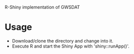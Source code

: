 

R-Shiny implementation of GWSDAT

# Usage

* Download/clone the directory and change into it. 
* Execute R and start the Shiny App with 'shiny::runApp()'.